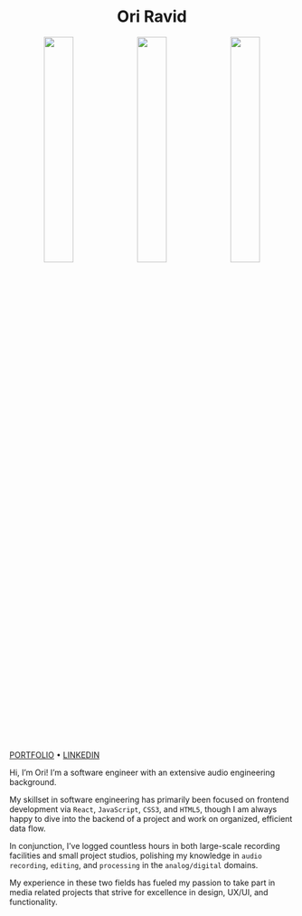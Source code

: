 <h1 align="center">Ori Ravid</h1>

<p float="left" align="center">
  <img src="https://media0.giphy.com/media/ZVik7pBtu9dNS/giphy.gif" width="32%" />
  <img src="https://media2.giphy.com/media/PiQejEf31116URju4V/giphy.gif" width="32%" /> 
  <img src="https://media1.giphy.com/media/zOvBKUUEERdNm/giphy.gif" width="32%" />
</p>

<p align="center">
  
  <a href="www.oriravid.com">PORTFOLIO</a> • <a href="https://www.linkedin.com/in/oriravid/">LINKEDIN</a>
</p>

<p align="center">

Hi, I’m Ori! I’m a software engineer with an extensive audio engineering background.

My skillset in software engineering has primarily been focused on frontend development via `React`, `JavaScript`, `CSS3`, and `HTML5`, though I am always happy to dive into the backend of a project and work on organized, efficient data flow.

In conjunction, I’ve logged countless hours in both large-scale recording facilities and small project studios, polishing my knowledge in `audio recording`, `editing`, and `processing` in the `analog/digital` domains.

My experience in these two fields has fueled my passion to take part in media related projects that strive for excellence in design, UX/UI, and functionality. 
</p>
